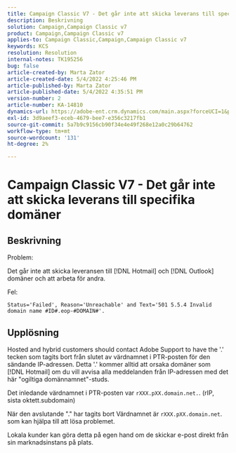 ```yaml
---
title: Campaign Classic V7 - Det går inte att skicka leverans till specifika domäner
description: Beskrivning
solution: Campaign,Campaign Classic v7
product: Campaign,Campaign Classic v7
applies-to: Campaign Classic,Campaign,Campaign Classic v7
keywords: KCS
resolution: Resolution
internal-notes: TK195256
bug: false
article-created-by: Marta Zator
article-created-date: 5/4/2022 4:25:46 PM
article-published-by: Marta Zator
article-published-date: 5/4/2022 4:35:51 PM
version-number: 2
article-number: KA-14810
dynamics-url: https://adobe-ent.crm.dynamics.com/main.aspx?forceUCI=1&pagetype=entityrecord&etn=knowledgearticle&id=071673d8-c6cb-ec11-a7b5-6045bd00d4f5
exl-id: 3d9aeef3-eceb-4679-bee7-e356c3217fb1
source-git-commit: 5a7b9c9156cb90f34e4e49f268e12a0c29b64762
workflow-type: tm+mt
source-wordcount: '131'
ht-degree: 2%

---
```


# Campaign Classic V7 - Det går inte att skicka leverans till specifika domäner

## Beskrivning


Problem:

Det går inte att skicka leveransen till [!DNL Hotmail] och [!DNL Outlook] domäner och att arbeta för andra.

Fel:

`Status='Failed', Reason='Unreachable' and Text='501 5.5.4 Invalid domain name #ID#.eop-#DOMAIN#'.`


## Upplösning


Hosted and hybrid customers should contact Adobe Support to have the &#39;.&#39; tecken som tagits bort från slutet av värdnamnet i PTR-posten för den sändande IP-adressen. Detta &#39;.&#39; kommer alltid att orsaka domäner som [!DNL Hotmail] om du vill avvisa alla meddelanden från IP-adressen med det här &quot;ogiltiga domännamnet&quot;-studs.

Det inledande värdnamnet i PTR-posten var `rXXX.pXX.domain.net.`. (rIP, sista oktett.subdomain)

När den avslutande &quot;.&quot; har tagits bort Värdnamnet är `rXXX.pXX.domain.net`. som kan hjälpa till att lösa problemet.

Lokala kunder kan göra detta på egen hand om de skickar e-post direkt från sin marknadsinstans på plats.

